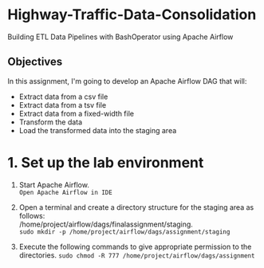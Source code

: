 # Highway-Traffic-Data-Consolidation
Building ETL Data Pipelines with BashOperator using Apache Airflow


## Objectives
In this assignment, I'm going to develop an Apache Airflow DAG that will:

- Extract data from a csv file
- Extract data from a tsv file
- Extract data from a fixed-width file
- Transform the data
- Load the transformed data into the staging area

# 1. Set up the lab environment
1. Start Apache Airflow.  
 ` Open Apache Airflow in IDE `

2. Open a terminal and create a directory structure for the staging area as follows:  
/home/project/airflow/dags/finalassignment/staging.  
`sudo mkdir -p /home/project/airflow/dags/assignment/staging`

3. Execute the following commands to give appropriate permission to the directories.
`sudo chmod -R 777 /home/project/airflow/dags/assignment`

